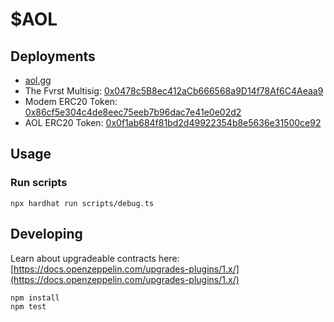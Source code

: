 # $AOL

## Deployments
- [aol.gg](https://aol.gg)
- The Fvrst Multisig: [0x0478c5B8ec412aCb666568a9D14f78Af6C4Aeaa9](https://gnosis-safe.io/app/#/safes/0x0478c5B8ec412aCb666568a9D14f78Af6C4Aeaa9)
- Modem ERC20 Token: [0x86cf5e304c4de8eec75eeb7b96dac7e41e0e02d2](https://etherscan.io/token/0x86cf5e304c4de8eec75eeb7b96dac7e41e0e02d2)
- AOL ERC20 Token: [0x0f1ab684f81bd2d49922354b8e5636e31500ce92](https://etherscan.io/token/0x0f1ab684f81bd2d49922354b8e5636e31500ce92)

## Usage

### Run scripts

```shell
npx hardhat run scripts/debug.ts
```

## Developing

Learn about upgradeable contracts here: [https://docs.openzeppelin.com/upgrades-plugins/1.x/](https://docs.openzeppelin.com/upgrades-plugins/1.x/)

```
npm install
npm test
```

